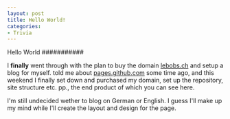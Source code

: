 ```yaml
---
layout: post
title: Hello World!
categories:
- Trivia
---
```


Hello World
###########

I **finally** went through with the plan to buy the domain [lebobs.ch][lebobsch] and setup a blog for myself. [][Markus] told me about [pages.github.com][ghpages] some time ago, and this weekend I finally set down and purchased my domain, set up the repository, site structure etc. pp., the end product of which you can see here.

I'm still undecided wether to blog on German or English. I guess I'll make up my mind while I'll create the layout and design for the page.

[Markus]: http://nuclearsquid.com/ "Blog of Markus Prinz"
[lebobsch]: http://lebobs.ch/ "My blog, the very page you are on"
[ghpages]: http://pages.github.com/ "Github Pages Readme"